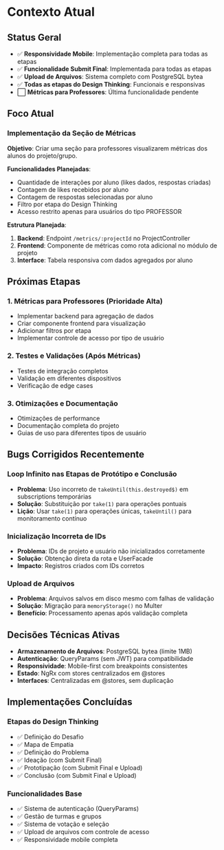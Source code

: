 # Contexto Atual

## Status Geral

- ✅ **Responsividade Mobile**: Implementação completa para todas as etapas
- ✅ **Funcionalidade Submit Final**: Implementada para todas as etapas
- ✅ **Upload de Arquivos**: Sistema completo com PostgreSQL bytea
- ✅ **Todas as etapas do Design Thinking**: Funcionais e responsivas
- ⬜ **Métricas para Professores**: Última funcionalidade pendente

## Foco Atual

### Implementação da Seção de Métricas

**Objetivo**: Criar uma seção para professores visualizarem métricas dos alunos do projeto/grupo.

**Funcionalidades Planejadas**:

- Quantidade de interações por aluno (likes dados, respostas criadas)
- Contagem de likes recebidos por aluno
- Contagem de respostas selecionadas por aluno
- Filtro por etapa do Design Thinking
- Acesso restrito apenas para usuários do tipo PROFESSOR

**Estrutura Planejada**:

1. **Backend**: Endpoint `/metrics/:projectId` no ProjectController
2. **Frontend**: Componente de métricas como rota adicional no módulo de projeto
3. **Interface**: Tabela responsiva com dados agregados por aluno

## Próximas Etapas

### 1. Métricas para Professores (Prioridade Alta)

- Implementar backend para agregação de dados
- Criar componente frontend para visualização
- Adicionar filtros por etapa
- Implementar controle de acesso por tipo de usuário

### 2. Testes e Validações (Após Métricas)

- Testes de integração completos
- Validação em diferentes dispositivos
- Verificação de edge cases

### 3. Otimizações e Documentação

- Otimizações de performance
- Documentação completa do projeto
- Guias de uso para diferentes tipos de usuário

## Bugs Corrigidos Recentemente

### Loop Infinito nas Etapas de Protótipo e Conclusão

- **Problema**: Uso incorreto de `takeUntil(this.destroyed$)` em subscriptions temporárias
- **Solução**: Substituição por `take(1)` para operações pontuais
- **Lição**: Usar `take(1)` para operações únicas, `takeUntil()` para monitoramento contínuo

### Inicialização Incorreta de IDs

- **Problema**: IDs de projeto e usuário não inicializados corretamente
- **Solução**: Obtenção direta da rota e UserFacade
- **Impacto**: Registros criados com IDs corretos

### Upload de Arquivos

- **Problema**: Arquivos salvos em disco mesmo com falhas de validação
- **Solução**: Migração para `memoryStorage()` no Multer
- **Benefício**: Processamento apenas após validação completa

## Decisões Técnicas Ativas

- **Armazenamento de Arquivos**: PostgreSQL bytea (limite 1MB)
- **Autenticação**: QueryParams (sem JWT) para compatibilidade
- **Responsividade**: Mobile-first com breakpoints consistentes
- **Estado**: NgRx com stores centralizados em @stores
- **Interfaces**: Centralizadas em @stores, sem duplicação

## Implementações Concluídas

### Etapas do Design Thinking

- ✅ Definição do Desafio
- ✅ Mapa de Empatia
- ✅ Definição do Problema
- ✅ Ideação (com Submit Final)
- ✅ Prototipação (com Submit Final e Upload)
- ✅ Conclusão (com Submit Final e Upload)

### Funcionalidades Base

- ✅ Sistema de autenticação (QueryParams)
- ✅ Gestão de turmas e grupos
- ✅ Sistema de votação e seleção
- ✅ Upload de arquivos com controle de acesso
- ✅ Responsividade mobile completa
